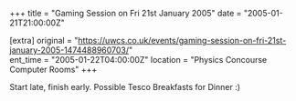 +++
title = "Gaming Session on Fri 21st January 2005"
date = "2005-01-21T21:00:00Z"

[extra]
original = "https://uwcs.co.uk/events/gaming-session-on-fri-21st-january-2005-1474488960703/"    
ent_time = "2005-01-22T04:00:00Z"
location = "Physics Concourse Computer Rooms"
+++

Start late, finish early. Possible Tesco Breakfasts for Dinner :)

